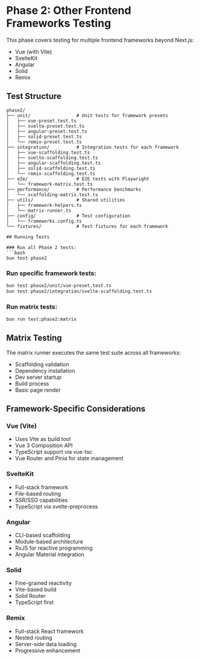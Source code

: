 # Phase 2: Other Frontend Frameworks Testing

This phase covers testing for multiple frontend frameworks beyond Next.js:
- Vue (with Vite)
- SvelteKit
- Angular
- Solid
- Remix

## Test Structure

```
phase2/
├── unit/                 # Unit tests for framework presets
│   ├── vue-preset.test.ts
│   ├── svelte-preset.test.ts
│   ├── angular-preset.test.ts
│   ├── solid-preset.test.ts
│   └── remix-preset.test.ts
├── integration/          # Integration tests for each framework
│   ├── vue-scaffolding.test.ts
│   ├── svelte-scaffolding.test.ts
│   ├── angular-scaffolding.test.ts
│   ├── solid-scaffolding.test.ts
│   └── remix-scaffolding.test.ts
├── e2e/                  # E2E tests with Playwright
│   └── framework-matrix.test.ts
├── performance/          # Performance benchmarks
│   └── scaffolding-matrix.test.ts
├── utils/                # Shared utilities
│   ├── framework-helpers.ts
│   └── matrix-runner.ts
├── config/               # Test configuration
│   └── frameworks.config.ts
└── fixtures/             # Test fixtures for each framework

## Running Tests

### Run all Phase 2 tests:
```bash
bun test phase2
```

### Run specific framework tests:
```bash
bun test phase2/unit/vue-preset.test.ts
bun test phase2/integration/svelte-scaffolding.test.ts
```

### Run matrix tests:
```bash
bun run test:phase2:matrix
```

## Matrix Testing

The matrix runner executes the same test suite across all frameworks:
- Scaffolding validation
- Dependency installation
- Dev server startup
- Build process
- Basic page render

## Framework-Specific Considerations

### Vue (Vite)
- Uses Vite as build tool
- Vue 3 Composition API
- TypeScript support via vue-tsc
- Vue Router and Pinia for state management

### SvelteKit
- Full-stack framework
- File-based routing
- SSR/SSG capabilities
- TypeScript via svelte-preprocess

### Angular
- CLI-based scaffolding
- Module-based architecture
- RxJS for reactive programming
- Angular Material integration

### Solid
- Fine-grained reactivity
- Vite-based build
- Solid Router
- TypeScript first

### Remix
- Full-stack React framework
- Nested routing
- Server-side data loading
- Progressive enhancement